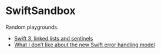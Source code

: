 # SwiftSandbox
Random playgrounds.

- [Swift 3, linked lists and sentinels](http://alejandromp.com/blog/2016/10/1/swift-3-linked-lists-and-sentinels/)
- [What I don’t like about the new Swift error handling model](http://alejandromp.com/blog/2015/6/12/swift-error-handling/)

